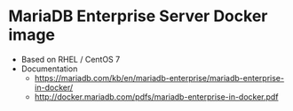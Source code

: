 # MariaDB Enterprise Server Docker image 

* Based on RHEL / CentOS 7
* Documentation 
    * https://mariadb.com/kb/en/mariadb-enterprise/mariadb-enterprise-in-docker/
    * http://docker.mariadb.com/pdfs/mariadb-enterprise-in-docker.pdf
